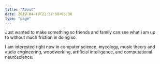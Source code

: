 ```yaml
---
title: "About"
date: 2019-04-19T21:37:58+05:30
type: "page"
---
```


Just wanted to make something so friends and family can see what i am up to without much friction in doing so.

I am interested right now in computer science, mycology, music theory and audio engineering, woodworking, artificial intelligence, and computational neuroscience.